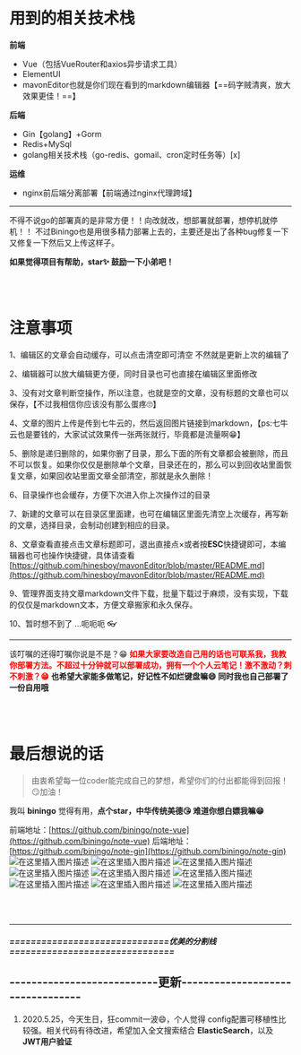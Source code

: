 # 用到的相关技术栈

**前端**
- Vue（包括VueRouter和axios异步请求工具）
- ElementUI
- mavonEditor也就是你们现在看到的markdown编辑器【==码字贼清爽，放大效果更佳！==】

**后端**
- Gin【golang】+Gorm
- Redis+MySql
- golang相关技术栈（go-redis、gomail、cron定时任务等）[x]

**运维**

- nginx前后端分离部署【前端通过nginx代理跨域】
---
不得不说go的部署真的是非常方便！！向改就改，想部署就部署，想停机就停机！！
不过Biningo也是用很多精力部署上去的，主要还是出了各种bug修复一下又修复一下然后又上传这样子。

**如果觉得项目有帮助，star✨ 鼓励一下小弟吧！**

**<br>**<br>

# 注意事项
1、编辑区的文章会自动缓存，可以点击清空即可清空  不然就是更新上次的编辑了

2、编辑器可以放大编辑更方便，同时目录也可也直接在编辑区里面修改

3、没有对文章判断空操作，所以注意，也就是空的文章，没有标题的文章也可以保存，【不过我相信你应该没有那么蛋疼🙄】

4、文章的图片上传是传到七牛云的，然后返回图片链接到markdown，【ps:七牛云也是要钱的，大家试试效果传一张两张就行，毕竟都是流量啊😁】

5、删除是递归删除的，如果你删了目录，那么下面的所有文章都会被删除，而且不可以恢复。如果你仅仅是删除单个文章，目录还在的，那么可以到回收站里面恢复文章，如果回收站里面文章全部清空，那就是永久删除！

6、目录操作也会缓存，方便下次进入你上次操作过的目录

7、新建的文章可以在目录区里面建，也可在编辑区里面先清空上次缓存，再写新的文章，选择目录，会制动创建到相应的目录。

8、文章查看直接点击文章标题即可，退出直接点×或者按**ESC**快捷键即可，本编辑器也可也操作快捷键，具体请查看[https://github.com/hinesboy/mavonEditor/blob/master/README.md](https://github.com/hinesboy/mavonEditor/blob/master/README.md)

9、管理界面支持文章markdown文件下载，批量下载过于麻烦，没有实现，下载的仅仅是markdown文本，方便文章搬家和永久保存。

10、暂时想不到了 ...呃呃呃   👓

---
该叮嘱的还得叮嘱你说是不是？😁
<font color=red>
**如果大家要改造自己用的话也可联系我，我教你部署方法。不超过十分钟就可以部署成功，拥有一个个人云笔记！激不激动？刺不刺激？😁**
</font>
**也希望大家能多做笔记，好记性不如烂键盘嘛😄  同时我也自己部署了一份自用哦**

<br><br>

# 最后想说的话
> 由衷希望每一位coder能完成自己的梦想，希望你们的付出都能得到回报！😏加油！



我叫 **biningo**  觉得有用，**点个star，中华传统美德😘 难道你想白嫖我嘛😁**

前端地址：[https://github.com/biningo/note-vue](https://github.com/biningo/note-vue)
后端地址：[https://github.com/biningo/note-gin](https://github.com/biningo/note-gin)
![在这里插入图片描述](https://img-blog.csdnimg.cn/20200228170439491.PNG?x-oss-process=image/watermark,type_ZmFuZ3poZW5naGVpdGk,shadow_10,text_aHR0cHM6Ly9ibG9nLmNzZG4ubmV0L3dlaXhpbl80NDU4NDI5Mw==,size_16,color_FFFFFF,t_70)
![在这里插入图片描述](https://img-blog.csdnimg.cn/20200228170622303.PNG?x-oss-process=image/watermark,type_ZmFuZ3poZW5naGVpdGk,shadow_10,text_aHR0cHM6Ly9ibG9nLmNzZG4ubmV0L3dlaXhpbl80NDU4NDI5Mw==,size_16,color_FFFFFF,t_70)
![在这里插入图片描述](https://img-blog.csdnimg.cn/20200228170455569.PNG?x-oss-process=image/watermark,type_ZmFuZ3poZW5naGVpdGk,shadow_10,text_aHR0cHM6Ly9ibG9nLmNzZG4ubmV0L3dlaXhpbl80NDU4NDI5Mw==,size_16,color_FFFFFF,t_70)
![在这里插入图片描述](https://img-blog.csdnimg.cn/2020022817050670.PNG?x-oss-process=image/watermark,type_ZmFuZ3poZW5naGVpdGk,shadow_10,text_aHR0cHM6Ly9ibG9nLmNzZG4ubmV0L3dlaXhpbl80NDU4NDI5Mw==,size_16,color_FFFFFF,t_70)
![在这里插入图片描述](https://img-blog.csdnimg.cn/20200228170515801.PNG?x-oss-process=image/watermark,type_ZmFuZ3poZW5naGVpdGk,shadow_10,text_aHR0cHM6Ly9ibG9nLmNzZG4ubmV0L3dlaXhpbl80NDU4NDI5Mw==,size_16,color_FFFFFF,t_70)
![在这里插入图片描述](https://img-blog.csdnimg.cn/20200228170528381.PNG?x-oss-process=image/watermark,type_ZmFuZ3poZW5naGVpdGk,shadow_10,text_aHR0cHM6Ly9ibG9nLmNzZG4ubmV0L3dlaXhpbl80NDU4NDI5Mw==,size_16,color_FFFFFF,t_70)
![在这里插入图片描述](https://img-blog.csdnimg.cn/20200228170547784.PNG?x-oss-process=image/watermark,type_ZmFuZ3poZW5naGVpdGk,shadow_10,text_aHR0cHM6Ly9ibG9nLmNzZG4ubmV0L3dlaXhpbl80NDU4NDI5Mw==,size_16,color_FFFFFF,t_70)
![在这里插入图片描述](https://img-blog.csdnimg.cn/20200228170604671.PNG?x-oss-process=image/watermark,type_ZmFuZ3poZW5naGVpdGk,shadow_10,text_aHR0cHM6Ly9ibG9nLmNzZG4ubmV0L3dlaXhpbl80NDU4NDI5Mw==,size_16,color_FFFFFF,t_70)
![在这里插入图片描述](https://img-blog.csdnimg.cn/20200228170654877.PNG?x-oss-process=image/watermark,type_ZmFuZ3poZW5naGVpdGk,shadow_10,text_aHR0cHM6Ly9ibG9nLmNzZG4ubmV0L3dlaXhpbl80NDU4NDI5Mw==,size_16,color_FFFFFF,t_70)

<br>

<br>



--------



##### ==============================优美的分割线===============================



## ---------------------------更新---------------------------------

1. 2020.5.25，今天生日，狂commit一波😄，个人觉得 config配置可移植性比较强。相关代码有待改进，希望加入全文搜索结合 **ElasticSearch**，以及 **JWT用户验证**



